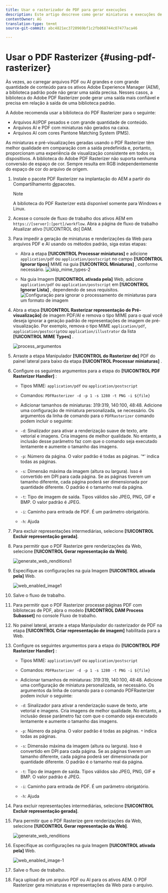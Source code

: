 ```yaml
---
title: Usar o rasterizador de PDF para gerar execuções
description: Este artigo descreve como gerar miniaturas e execuções de alta qualidade usando a biblioteca do Adobe PDF Rasterizer.
contentOwner: AG
translation-type: tm+mt
source-git-commit: abc4821ec3720969bf1c2fb068744c07477aca46

---
```



# Usar o PDF Rasterizer {#using-pdf-rasterizer}

Às vezes, ao carregar arquivos PDF ou AI grandes e com grande quantidade de conteúdo para os ativos Adobe Experience Manager (AEM), a biblioteca padrão pode não gerar uma saída precisa. Nesses casos, a biblioteca do Adobe PDF Rasterizer pode gerar uma saída mais confiável e precisa em relação à saída de uma biblioteca padrão.

A Adobe recomenda usar a biblioteca do PDF Rasterizer para o seguinte:

* Arquivos AI/PDF pesados e com grande quantidade de conteúdo.
* Arquivos AI e PDF com miniaturas não gerados na caixa.
* Arquivos AI com cores Pantone Matching System (PMS).

As miniaturas e pré-visualizações geradas usando o PDF Rasterizer têm melhor qualidade em comparação com a saída predefinida e, portanto, proporcionam uma experiência de visualização consistente em todos os dispositivos. A biblioteca do Adobe PDF Rasterizer não suporta nenhuma conversão de espaço de cor. Sempre resulta em RGB independentemente do espaço de cor do arquivo de origem.

1. Instale o pacote PDF Rasterizer na implantação do AEM a partir do Compartilhamento [de](https://www.adobeaemcloud.com/content/marketplace/marketplaceProxy.html?packagePath=/content/companies/public/adobe/packages/cq640/product/assets/aem-assets-pdf-rasterizer-pkg)pacotes.

   >[!NOTE]
   >
   >A biblioteca do PDF Rasterizer está disponível somente para Windows e Linux.

1. Acesse o console de fluxo de trabalho dos ativos AEM em `https://[server]:[port]/workflow`. Abra a página de fluxo de trabalho Atualizar ativo [!UICONTROL do] DAM.

1. Para impedir a geração de miniaturas e renderizações da Web para arquivos PDF e AI usando os métodos padrão, siga estas etapas:

   * Abra a etapa **[!UICONTROL Processar miniaturas]** e adicione `application/pdf` ou `application/postscript` no campo **[!UICONTROL Ignorar tipos]** MIME na guia **[!UICONTROL Miniaturas]** , conforme necessário.
   ![skip_mime_types-2](assets/skip_mime_types-2.png)

   * Na guia Imagem **[!UICONTROL ativada pela]** Web, adicione `application/pdf` ou `application/postscript` em **[!UICONTROL Ignorar Lista]** , dependendo de seus requisitos.
   ![Configuração para ignorar o processamento de miniaturas para um formato de imagem](assets/web_enabled_imageskiplist.png)

1. Abra a etapa **[!UICONTROL Rasterizar representação de Pré-visualização]** de imagem PDF/AI e remova o tipo MIME para o qual você deseja ignorar a geração padrão de representações de imagem de pré-visualização. Por exemplo, remova o tipo MIME `application/pdf`, `application/postscript`ou `application/illustrator` da lista **[!UICONTROL MIME Types]** .

   ![process_argumentos](assets/process_arguments.png)

1. Arraste a etapa Manipulador **[!UICONTROL do Rasterizer de]** PDF do painel lateral para baixo da etapa **[!UICONTROL Processar miniaturas]** .
1. Configure os seguintes argumentos para a etapa do **[!UICONTROL PDF Rasterizer Handler]** :

   * Tipos MIME: `application/pdf` ou `application/postscript`

   * Comandos: `PDFRasterizer -d -p 1 -s 1280 -t PNG -i ${file}`
   * Adicionar tamanhos de miniaturas: 319:319, 140:100, 48:48. Adicione uma configuração de miniatura personalizada, se necessário.
   Os argumentos da linha de comando para o `PDFRasterizer` comando podem incluir o seguinte:

   * `-d`: Sinalizador para ativar a renderização suave de texto, arte vetorial e imagens. Cria imagens de melhor qualidade. No entanto, a inclusão desse parâmetro faz com que o comando seja executado lentamente e aumente o tamanho das imagens.

   * `-p`: Número da página. O valor padrão é todas as páginas. &#39;*&#39; indica todas as páginas.

   * `-s`: Dimensão máxima da imagem (altura ou largura). Isso é convertido em DPI para cada página. Se as páginas tiverem um tamanho diferente, cada página poderá ser dimensionada por quantidade diferente. O padrão é o tamanho real da página.

   * `-t`: Tipo de imagem de saída. Tipos válidos são JPEG, PNG, GIF e BMP. O valor padrão é JPEG.

   * `-i`: Caminho para entrada de PDF. É um parâmetro obrigatório.

   * `-h`: Ajuda


1. Para excluir representações intermediárias, selecione **[!UICONTROL Excluir representação gerada]**.
1. Para permitir que o PDF Rasterize gere renderizações da Web, selecione **[!UICONTROL Gerar representação da Web]**.

   ![generate_web_renditions1](assets/generate_web_renditions1.png)

1. Especifique as configurações na guia Imagem **[!UICONTROL ativada pela]** Web.

   ![web_enabled_image1](assets/web_enabled_image1.png)

1. Salve o fluxo de trabalho.
1. Para permitir que o PDF Rasterizer processe páginas PDF com bibliotecas de PDF, abra o modelo **[!UICONTROL DAM Process Subasset]** no console Fluxo de trabalho.
1. No painel lateral, arraste a etapa Manipulador do rasterizador de PDF na etapa **[!UICONTROL Criar representação de imagem]** habilitada para a Web.
1. Configure os seguintes argumentos para a etapa do **[!UICONTROL PDF Rasterizer Handler]** :

   * Tipos MIME: `application/pdf` ou `application/postscript`

   * Comandos: `PDFRasterizer -d -p 1 -s 1280 -t PNG -i ${file}`
   * Adicionar tamanhos de miniaturas: 319:319, 140:100, 48:48. Adicione uma configuração de miniatura personalizada, se necessário.
   Os argumentos da linha de comando para o comando PDFRasterizer podem incluir o seguinte:

   * `-d`: Sinalizador para ativar a renderização suave de texto, arte vetorial e imagens. Cria imagens de melhor qualidade. No entanto, a inclusão desse parâmetro faz com que o comando seja executado lentamente e aumente o tamanho das imagens.

   * `-p`: Número da página. O valor padrão é todas as páginas. `*` indica todas as páginas.

   * `-s`: Dimensão máxima da imagem (altura ou largura). Isso é convertido em DPI para cada página. Se as páginas tiverem um tamanho diferente, cada página poderá ser dimensionada por quantidade diferente. O padrão é o tamanho real da página.

   * `-t`: Tipo de imagem de saída. Tipos válidos são JPEG, PNG, GIF e BMP. O valor padrão é JPEG.

   * `-i`: Caminho para entrada de PDF. É um parâmetro obrigatório.

   * `-h`: Ajuda


1. Para excluir representações intermediárias, selecione **[!UICONTROL Excluir representação gerada]**.
1. Para permitir que o PDF Rasterize gere renderizações da Web, selecione **[!UICONTROL Gerar representação da Web]**.

   ![generate_web_renditions](assets/generate_web_renditions.png)

1. Especifique as configurações na guia Imagem **[!UICONTROL ativada pela]** Web.

   ![web_enabled_image-1](assets/web_enabled_image-1.png)

1. Salve o fluxo de trabalho.
1. Faça upload de um arquivo PDF ou AI para os ativos AEM. O PDF Rasterizer gera miniaturas e representações da Web para o arquivo.
